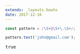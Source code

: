```yaml
---
extends: _layouts.howto
date: 2017-12-16
---
```



```javascript
const pattern = /\S+@\S+\.\S+/;

pattern.test('john@gmail.com');
```

<pre class="output">true</pre>
